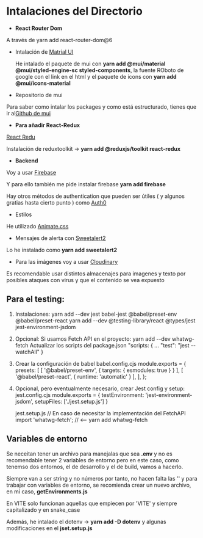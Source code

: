 # Intalaciones del Directorio

- **React Router Dom**

A través de yarn add react-router-dom@6

- Intalación de [Matrial UI](https://mui.com/material-ui/getting-started/installation/)

  He intalado el paquete de mui con **yarn add @mui/material @mui/styled-engine-sc styled-components**, la fuente ROboto de google con el link en el html y el paquete de icons con **yarn add @mui/icons-material**

- Repositorio de mui

Para saber como intalar los packages y como está estructurado, tienes que ir al[Github de mui](https://github.com/mui/material-ui/tree/master/examples/material-cra)

- **Para añadir React-Redux**

[React Redu](https://react-redux.js.org)

Instalación de reduxtoolkit -> **yarn add @reduxjs/toolkit react-redux**

- **Backend**

Voy a usar [Firebase](https://firebase.google.com)

Y para ello también me pide instalar firebase **yarn add firebase**

Hay otros métodos de authentication que pueden ser útiles ( y algunos gratias hasta cierto punto ) como [Auth0](https://auth0.com)

- Estilos

He utilizado [Animate.css](https://animate.style)

- Mensajes de alerta con [Sweetalert2](https://sweetalert2.github.io/#download)

Lo he instalado como **yarn add sweetalert2**

- Para las imágenes voy a usar [Cloudinary](https://cloudinary.com)

Es recomendable usar distintos almacenajes para imagenes y texto por posibles ataques con virus y que el contenido se vea expuesto

## Para el testing:

  1. Instalaciones:
    yarn add --dev jest babel-jest @babel/preset-env @babel/preset-react 
    yarn add --dev @testing-library/react @types/jest jest-environment-jsdom

  2. Opcional: Si usamos Fetch API en el proyecto:
    yarn add --dev whatwg-fetch
    Actualizar los scripts del package.json
      "scripts: {
        ...
        "test": "jest --watchAll"
      }

  3. Crear la configuración de babel babel.config.cjs
      module.exports = {
        presets: [
          [ '@babel/preset-env', { targets: { esmodules: true } } ],
          [ '@babel/preset-react', { runtime: 'automatic' } ],
        ],
      };

  4. Opcional, pero eventualmente necesario, crear Jest config y setup:
      jest.config.cjs
        module.exports = {
            testEnvironment: 'jest-environment-jsdom',
            setupFiles: ['./jest.setup.js']
        }

      jest.setup.js
      // En caso de necesitar la implementación del FetchAPI
      import 'whatwg-fetch'; // <-- yarn add whatwg-fetch

## Variables de entorno

Se neceitan tener un archivo para manejalas que sea **.env** y no es recomendable tener 2 variables de entorno pero en este caso, como tenemso dos entornos, el de desarrollo y el de build, vamos a hacerlo.

Siempre van a ser string y no números por tanto, no hacen falta las '' y para trabajar con variables de entorno, se recomienda crear un nuevo archivo, en mi caso, **getEnvironments.js**

En VITE solo funcionan aquellas que empiecen por 'VITE' y siempre capitalizado y en snake_case

Además, he intalado el dotenv -> **yarn add -D dotenv** y algunas modificaciones en el **jset.setup.js**
